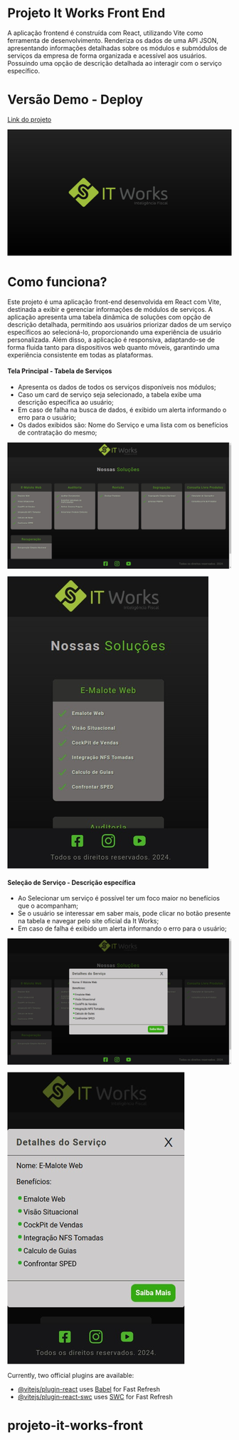 # Projeto It Works Front End
A aplicação frontend é construída com React, utilizando Vite como ferramenta de desenvolvimento. Renderiza os dados de uma API JSON, apresentando informações detalhadas sobre os módulos e submódulos de serviços da empresa de forma organizada e acessível aos usuários. Possuindo uma opção de descrição detalhada ao interagir com o serviço específico.

# Versão Demo - Deploy 
[Link do projeto]([https://projeto-it-works-front.vercel.app/])

![Capa Web](src/assets/images/6a20d015-7bd1-4f08-8dd3-eeeb546b16c7.jpeg)


# Como funciona?
Este projeto é uma aplicação front-end desenvolvida em React com Vite, destinada a exibir e gerenciar informações de módulos de serviços. A aplicação apresenta uma tabela dinâmica de soluções com opção de descrição detalhada, permitindo aos usuários priorizar dados de um serviço específicos ao selecioná-lo, proporcionando uma experiência de usuário personalizada. Além disso, a aplicação é responsiva, adaptando-se de forma fluida tanto para dispositivos web quanto móveis, garantindo uma experiência consistente em todas as plataformas.

#### Tela Principal - Tabela de Serviços
- Apresenta os dados de todos os serviços disponíveis nos módulos;
- Caso um card de serviço seja selecionado, a tabela exibe uma descrição específica ao usuário;
- Em caso de falha na busca de dados, é exibido um alerta informando o erro para o usuário;
- Os dados exibidos são: Nome do Serviço e uma lista com os benefícios de contratação do mesmo;

![Menu Web](src/assets/images/homepage.jpeg)


![Menu Mobile](src/assets/images/homemobile.jpeg)

#### Seleção de Serviço - Descrição específica
- Ao Selecionar um serviço é possível ter um foco maior no benefícios que o acompanham;
- Se o usuário se interessar em saber mais, pode clicar no botão presente na tabela e navegar pelo site oficial da It Works;
- Em caso de falha é exibido um alerta informando o erro para o usuário;

![Modal Web](src/assets/images/modal.jpeg)


![Modal Web](src/assets/images/modalmobile.jpeg)




Currently, two official plugins are available:

- [@vitejs/plugin-react](https://github.com/vitejs/vite-plugin-react/blob/main/packages/plugin-react/README.md) uses [Babel](https://babeljs.io/) for Fast Refresh
- [@vitejs/plugin-react-swc](https://github.com/vitejs/vite-plugin-react-swc) uses [SWC](https://swc.rs/) for Fast Refresh
# projeto-it-works-front

